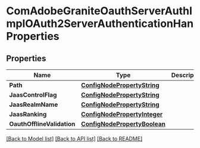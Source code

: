 # ComAdobeGraniteOauthServerAuthImplOAuth2ServerAuthenticationHanProperties

## Properties
Name | Type | Description | Notes
------------ | ------------- | ------------- | -------------
**Path** | [**ConfigNodePropertyString**](configNodePropertyString.md) |  | [optional] 
**JaasControlFlag** | [**ConfigNodePropertyString**](configNodePropertyString.md) |  | [optional] 
**JaasRealmName** | [**ConfigNodePropertyString**](configNodePropertyString.md) |  | [optional] 
**JaasRanking** | [**ConfigNodePropertyInteger**](configNodePropertyInteger.md) |  | [optional] 
**OauthOfflineValidation** | [**ConfigNodePropertyBoolean**](configNodePropertyBoolean.md) |  | [optional] 

[[Back to Model list]](../README.md#documentation-for-models) [[Back to API list]](../README.md#documentation-for-api-endpoints) [[Back to README]](../README.md)


